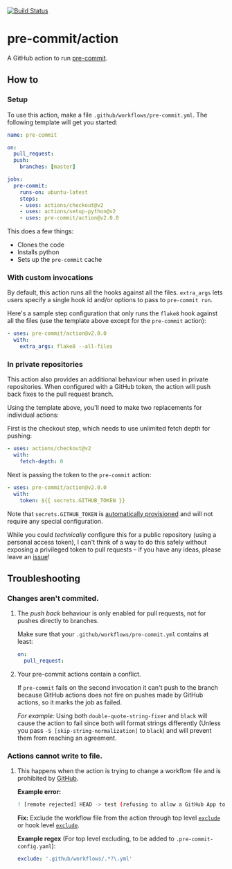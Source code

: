 [![Build Status](https://github.com/pre-commit/action/workflows/deploy/badge.svg)](https://github.com/pre-commit/action/actions)

pre-commit/action
=================

A GitHub action to run [pre-commit](https://pre-commit.com).

## How to

### Setup

To use this action, make a file `.github/workflows/pre-commit.yml`.  The following template will get you started:

```yaml
name: pre-commit

on:
  pull_request:
  push:
    branches: [master]

jobs:
  pre-commit:
    runs-on: ubuntu-latest
    steps:
    - uses: actions/checkout@v2
    - uses: actions/setup-python@v2
    - uses: pre-commit/action@v2.0.0
```

This does a few things:

- Clones the code
- Installs python
- Sets up the `pre-commit` cache

### With custom invocations

By default, this action runs all the hooks against all the files.  `extra_args` lets users specify a single hook id and/or options to pass to `pre-commit run`.

Here's a sample step configuration that only runs the `flake8` hook against all the files (use the template above except for the `pre-commit` action):

```yaml
- uses: pre-commit/action@v2.0.0
  with:
    extra_args: flake8 --all-files
```

### In private repositories

This action also provides an additional behaviour when used in private repositories. When configured with a GitHub token, the action will push back fixes to the pull request branch.

Using the template above, you'll need to make two replacements for individual actions:

First is the checkout step, which needs to use unlimited fetch depth for pushing:

```yaml
- uses: actions/checkout@v2
  with:
    fetch-depth: 0
```

Next is passing the token to the `pre-commit` action:

```yaml
- uses: pre-commit/action@v2.0.0
  with:
    token: ${{ secrets.GITHUB_TOKEN }}
```

Note that `secrets.GITHUB_TOKEN` is [automatically provisioned](https://docs.github.com/en/free-pro-team@latest/actions/reference/authentication-in-a-workflow#about-the-github_token-secret) and will not
require any special configuration.

While you could _technically_ configure this for a public repository (using a personal access token), I can't think of a way to do this safely without exposing a privileged token to pull requests – if you have any ideas, please leave an [issue](https://github.com/pre-commit/action/issues)!

## Troubleshooting

### Changes aren't commited.

1. The _push back_ behaviour is only enabled for pull requests, not for pushes directly to branches.

    Make sure that your `.github/workflows/pre-commit.yml` contains at least:

    ```YAML
    on:  
      pull_request:
    ```

2. Your pre-commit actions contain a conflict.

    If `pre-commit` fails on the second invocation it can't push to the branch because GitHub actions does not fire on pushes made by GitHub actions, so it marks the job as failed.

    _For example:_ Using both `double-quote-string-fixer` and `black` will cause the action to fail since both will format strings differently (Unless you pass `-S [skip-string-normalization]` to `black`) and will prevent them from reaching an agreement.

### Actions cannot write to file.

1. This happens when the action is trying to change a workflow file and is prohibited by [GitHub](https://github.community/t/refusing-to-allow-an-integration-to-create-or-update/16326/2).

    **Example error:**
    ```bash
    ! [remote rejected] HEAD -> test (refusing to allow a GitHub App to create or update workflow `.github/workflows/pre-commit.yml` without `workflows` permission)
    ```

    **Fix:**
    Exclude the workflow file from the action through top level [`exclude`](https://pre-commit.com/#top_level-exclude) or hook level [`exclude`](https://pre-commit.com/#config-exclude).

    **Example regex** (For top level excluding, to be added to `.pre-commit-config.yaml`):
    ```YAML
    exclude: '.github/workflows/.*?\.yml'
    ```
